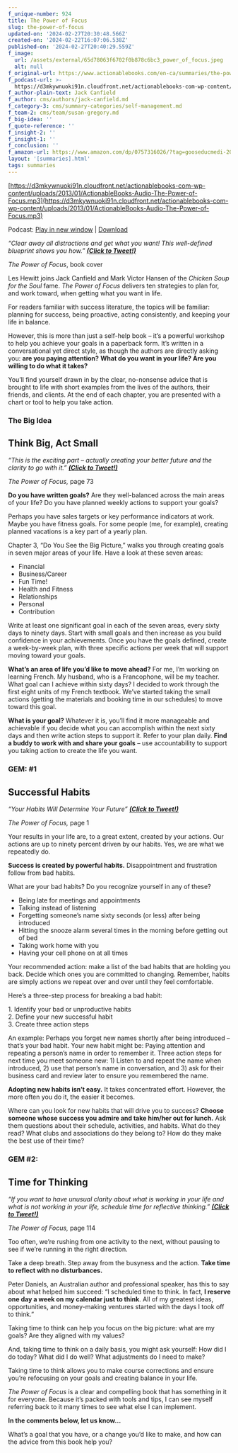 ```yaml
---
f_unique-number: 924
title: The Power of Focus
slug: the-power-of-focus
updated-on: '2024-02-27T20:30:48.566Z'
created-on: '2024-02-22T16:07:06.538Z'
published-on: '2024-02-27T20:40:29.559Z'
f_image:
  url: /assets/external/65d78063f6702f0b878c6bc3_power_of_focus.jpeg
  alt: null
f_original-url: https://www.actionablebooks.com/en-ca/summaries/the-power-of-focus/
f_podcast-url: >-
  https://d3mkywnuoki91n.cloudfront.net/actionablebooks-com-wp-content/uploads/2013/01/ActionableBooks-Audio-The-Power-of-Focus.mp3
f_author-plain-text: Jack Canfield
f_author: cms/authors/jack-canfield.md
f_category-3: cms/summary-categories/self-management.md
f_team-2: cms/team/susan-gregory.md
f_big-idea: ''
f_quote-reference: ''
f_insight-2: ''
f_insight-1: ''
f_conclusion: ''
f_amazon-url: https://www.amazon.com/dp/0757316026/?tag=gooseducmedi-20
layout: '[summaries].html'
tags: summaries
---
```


[https://d3mkywnuoki91n.cloudfront.net/actionablebooks-com-wp-content/uploads/2013/01/ActionableBooks-Audio-The-Power-of-Focus.mp3](https://d3mkywnuoki91n.cloudfront.net/actionablebooks-com-wp-content/uploads/2013/01/ActionableBooks-Audio-The-Power-of-Focus.mp3)

Podcast: [Play in new window](https://d3mkywnuoki91n.cloudfront.net/actionablebooks-com-wp-content/uploads/2013/01/ActionableBooks-Audio-The-Power-of-Focus.mp3) | [Download](https://d3mkywnuoki91n.cloudfront.net/actionablebooks-com-wp-content/uploads/2013/01/ActionableBooks-Audio-The-Power-of-Focus.mp3)

_“Clear away all distractions and get what you want! This well-defined blueprint shows you how.”_ [**_(Click to Tweet!)_**](http://clicktotweet.com/FaUz3)

_The Power of Focus_, book cover

Les Hewitt joins Jack Canfield and Mark Victor Hansen of the _Chicken Soup for the Soul_ fame. _The Power of Focus_ delivers ten strategies to plan for, and work toward, when getting what you want in life.

For readers familiar with success literature, the topics will be familiar: planning for success, being proactive, acting consistently, and keeping your life in balance.

However, this is more than just a self-help book – it’s a powerful workshop to help you achieve your goals in a paperback form. It’s written in a conversational yet direct style, as though the authors are directly asking you: **are you paying attention?** **What do you want in your life? Are you willing to do what it takes?**

You’ll find yourself drawn in by the clear, no-nonsense advice that is brought to life with short examples from the lives of the authors, their friends, and clients. At the end of each chapter, you are presented with a chart or tool to help you take action.

### The Big Idea

Think Big, Act Small
--------------------

_“This is the exciting part – actually creating your better future and the clarity to go with it.”_ [**_(Click to Tweet!)_**](http://clicktotweet.com/nRdcS)

_The Power of Focus,_ page 73

**Do you have written goals?** Are they well-balanced across the main areas of your life? Do you have planned weekly actions to support your goals?

Perhaps you have sales targets or key performance indicators at work. Maybe you have fitness goals. For some people (me, for example), creating planned vacations is a key part of a yearly plan.

Chapter 3, “Do You See the Big Picture,” walks you through creating goals in seven major areas of your life. Have a look at these seven areas:

*   Financial
*   Business/Career
*   Fun Time!
*   Health and Fitness
*   Relationships
*   Personal
*   Contribution

Write at least one significant goal in each of the seven areas, every sixty days to ninety days. Start with small goals and then increase as you build confidence in your achievements. Once you have the goals defined, create a week-by-week plan, with three specific actions per week that will support moving toward your goals.

**What’s an area of life you’d like to move ahead?** For me, I’m working on learning French. My husband, who is a Francophone, will be my teacher. What goal can I achieve within sixty days? I decided to work through the first eight units of my French textbook. We’ve started taking the small actions (getting the materials and booking time in our schedules) to move toward this goal.

**What is your goal?** Whatever it is, you’ll find it more manageable and achievable if you decide what you can accomplish within the next sixty days and then write action steps to support it. Refer to your plan daily. **Find a buddy to work with and share your goals** – use accountability to support you taking action to create the life you want.

### GEM: #1

Successful Habits
-----------------

_“Your Habits Will Determine Your Future”_ [**_(Click to Tweet!)_**](http://clicktotweet.com/2oKd5)

_The Power of Focus,_ page 1

Your results in your life are, to a great extent, created by your actions. Our actions are up to ninety percent driven by our habits. Yes, we are what we repeatedly do.

**Success is created by powerful habits.** Disappointment and frustration follow from bad habits.

What are your bad habits? Do you recognize yourself in any of these?

*   Being late for meetings and appointments
*   Talking instead of listening
*   Forgetting someone’s name sixty seconds (or less) after being introduced
*   Hitting the snooze alarm several times in the morning before getting out of bed
*   Taking work home with you
*   Having your cell phone on at all times

Your recommended action: make a list of the bad habits that are holding you back. Decide which ones you are committed to changing. Remember, habits are simply actions we repeat over and over until they feel comfortable.

Here’s a three-step process for breaking a bad habit:

1\. Identify your bad or unproductive habits  
2\. Define your new successful habit  
3\. Create three action steps

An example: Perhaps you forget new names shortly after being introduced – that’s your bad habit. Your new habit might be: Paying attention and repeating a person’s name in order to remember it. Three action steps for next time you meet someone new: 1) Listen to and repeat the name when introduced, 2) use that person’s name in conversation, and 3) ask for their business card and review later to ensure you remembered the name.

**Adopting new habits isn’t easy.** It takes concentrated effort. However, the more often you do it, the easier it becomes.

Where can you look for new habits that will drive you to success? **Choose someone whose success you admire and take him/her out for lunch.** Ask them questions about their schedule, activities, and habits. What do they read? What clubs and associations do they belong to? How do they make the best use of their time?

### GEM #2:

Time for Thinking
-----------------

_“If you want to have unusual clarity about what is working in your life and what is not working in your life, schedule time for reflective thinking.”_ [**_(Click to Tweet!)_**](http://clicktotweet.com/g07m5)

_The Power of Focus,_ page 114

Too often, we’re rushing from one activity to the next, without pausing to see if we’re running in the right direction.

Take a deep breath. Step away from the busyness and the action. **Take time to reflect with no disturbances.**

Peter Daniels, an Australian author and professional speaker, has this to say about what helped him succeed: “I scheduled time to think. In fact, **I reserve one day a week on my calendar just to think**. All of my greatest ideas, opportunities, and money-making ventures started with the days I took off to think.”

Taking time to think can help you focus on the big picture: what are my goals? Are they aligned with my values?

And, taking time to think on a daily basis, you might ask yourself: How did I do today? What did I do well? What adjustments do I need to make?

Taking time to think allows you to make course corrections and ensure you’re refocusing on your goals and creating balance in your life.

_The Power of Focus_ is a clear and compelling book that has something in it for everyone. Because it’s packed with tools and tips, I can see myself referring back to it many times to see what else I can implement.

**In the comments below, let us know…**

What’s a goal that you have, or a change you’d like to make, and how can the advice from this book help you?
